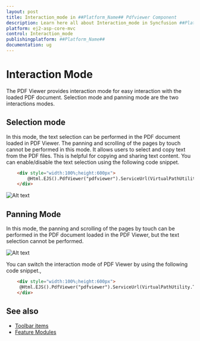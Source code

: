 ```yaml
---
layout: post
title: Interaction_mode in ##Platform_Name## Pdfviewer Component
description: Learn here all about Interaction_mode in Syncfusion ##Platform_Name## Pdfviewer component and more.
platform: ej2-asp-core-mvc
control: Interaction_mode
publishingplatform: ##Platform_Name##
documentation: ug
---
```



# Interaction Mode

The PDF Viewer provides interaction mode for easy interaction with the loaded PDF document.  Selection mode and panning mode are the two interactions modes.

## Selection mode

In this mode, the text selection can be performed in the PDF document loaded in PDF Viewer. The panning and scrolling of the pages by touch cannot be performed in this mode. It allows users to select and copy text from the PDF files. This is helpful for copying and sharing text content. You can enable/disable the text selection using the following code snippet.

```html
    <div style="width:100%;height:600px">
        @Html.EJS().PdfViewer("pdfviewer").ServiceUrl(VirtualPathUtility.ToAbsolute("~/api/PdfViewer/")).EnableTextSelection(true).DocumentPath("Hive_Succinctly.pdf").Render()
    </div>
```

![Alt text](./images/selection.png)

## Panning Mode

In this mode, the panning and scrolling of the pages by touch can be performed in the PDF document loaded in the PDF Viewer, but the text selection cannot be performed.

![Alt text](./images/pan.png)

You can switch the interaction mode of PDF Viewer by using the following code snippet.,

```html
    <div style="width:100%;height:600px">
     @Html.EJS().PdfViewer("pdfviewer").ServiceUrl(VirtualPathUtility.ToAbsolute("~/api/PdfViewer/")).InteractionMode(Syncfusion.EJ2.PdfViewer.InteractionMode.Pan).DocumentPath("Hive_Succinctly.pdf").Render()
    </div>
```

## See also

* [Toolbar items](./toolbar)
* [Feature Modules](./feature-module)